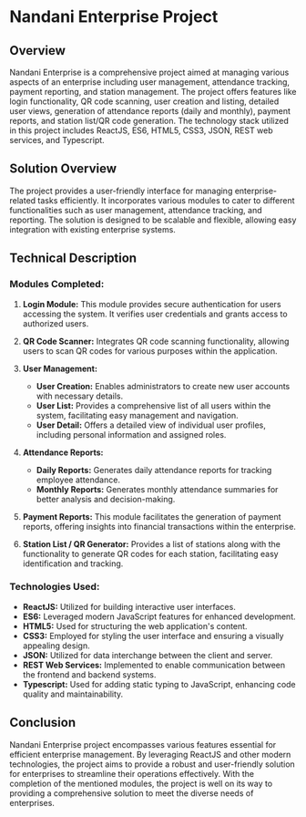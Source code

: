 # Nandani Enterprise Project

## Overview
Nandani Enterprise is a comprehensive project aimed at managing various aspects of an enterprise including user management, attendance tracking, payment reporting, and station management. The project offers features like login functionality, QR code scanning, user creation and listing, detailed user views, generation of attendance reports (daily and monthly), payment reports, and station list/QR code generation. The technology stack utilized in this project includes ReactJS, ES6, HTML5, CSS3, JSON, REST web services, and Typescript.

## Solution Overview
The project provides a user-friendly interface for managing enterprise-related tasks efficiently. It incorporates various modules to cater to different functionalities such as user management, attendance tracking, and reporting. The solution is designed to be scalable and flexible, allowing easy integration with existing enterprise systems.

## Technical Description
### Modules Completed:
1. **Login Module:** This module provides secure authentication for users accessing the system. It verifies user credentials and grants access to authorized users.
   
2. **QR Code Scanner:** Integrates QR code scanning functionality, allowing users to scan QR codes for various purposes within the application.

3. **User Management:**
    - **User Creation:** Enables administrators to create new user accounts with necessary details.
    - **User List:** Provides a comprehensive list of all users within the system, facilitating easy management and navigation.
    - **User Detail:** Offers a detailed view of individual user profiles, including personal information and assigned roles.

4. **Attendance Reports:**
    - **Daily Reports:** Generates daily attendance reports for tracking employee attendance.
    - **Monthly Reports:** Generates monthly attendance summaries for better analysis and decision-making.

5. **Payment Reports:** This module facilitates the generation of payment reports, offering insights into financial transactions within the enterprise.

6. **Station List / QR Generator:** Provides a list of stations along with the functionality to generate QR codes for each station, facilitating easy identification and tracking.

### Technologies Used:
- **ReactJS:** Utilized for building interactive user interfaces.
- **ES6:** Leveraged modern JavaScript features for enhanced development.
- **HTML5:** Used for structuring the web application's content.
- **CSS3:** Employed for styling the user interface and ensuring a visually appealing design.
- **JSON:** Utilized for data interchange between the client and server.
- **REST Web Services:** Implemented to enable communication between the frontend and backend systems.
- **Typescript:** Used for adding static typing to JavaScript, enhancing code quality and maintainability.

## Conclusion
Nandani Enterprise project encompasses various features essential for efficient enterprise management. By leveraging ReactJS and other modern technologies, the project aims to provide a robust and user-friendly solution for enterprises to streamline their operations effectively. With the completion of the mentioned modules, the project is well on its way to providing a comprehensive solution to meet the diverse needs of enterprises.

